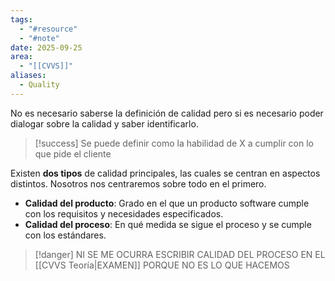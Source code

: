 ```yaml
---
tags:
  - "#resource"
  - "#note"
date: 2025-09-25
area:
  - "[[CVVS]]"
aliases:
  - Quality
---
```

No es necesario saberse la definición de calidad pero si es necesario poder dialogar sobre la calidad y saber identificarlo.

> [!success]
Se puede definir como la habilidad de X a cumplir con lo que pide el cliente

Existen **dos tipos** de calidad principales, las cuales se centran en aspectos distintos. Nosotros nos centraremos sobre todo en el primero.
- **Calidad del producto**: Grado en el que un producto software cumple con los requisitos y necesidades especificados.
- **Calidad del proceso**: En qué medida se sigue el proceso y se cumple con los estándares.

> [!danger]
> NI SE ME OCURRA ESCRIBIR CALIDAD DEL PROCESO EN EL [[CVVS Teoría|EXAMEN]] PORQUE NO ES LO QUE HACEMOS